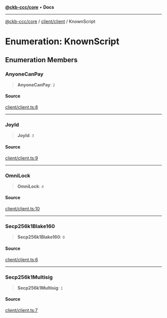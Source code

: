 [**@ckb-ccc/core**](README.md) • **Docs**

***

[@ckb-ccc/core](README.md) / [client/client](client.client.md) / KnownScript

# Enumeration: KnownScript

## Enumeration Members

### AnyoneCanPay

> **AnyoneCanPay**: `2`

#### Source

[client/client.ts:8](https://github.com/SpectreMercury/ccc/blob/1b34760fdeb60ebebc0a7e641c12ef11dff1e7d0/packages/core/src/client/client.ts#L8)

***

### JoyId

> **JoyId**: `3`

#### Source

[client/client.ts:9](https://github.com/SpectreMercury/ccc/blob/1b34760fdeb60ebebc0a7e641c12ef11dff1e7d0/packages/core/src/client/client.ts#L9)

***

### OmniLock

> **OmniLock**: `4`

#### Source

[client/client.ts:10](https://github.com/SpectreMercury/ccc/blob/1b34760fdeb60ebebc0a7e641c12ef11dff1e7d0/packages/core/src/client/client.ts#L10)

***

### Secp256k1Blake160

> **Secp256k1Blake160**: `0`

#### Source

[client/client.ts:6](https://github.com/SpectreMercury/ccc/blob/1b34760fdeb60ebebc0a7e641c12ef11dff1e7d0/packages/core/src/client/client.ts#L6)

***

### Secp256k1Multisig

> **Secp256k1Multisig**: `1`

#### Source

[client/client.ts:7](https://github.com/SpectreMercury/ccc/blob/1b34760fdeb60ebebc0a7e641c12ef11dff1e7d0/packages/core/src/client/client.ts#L7)
